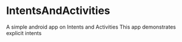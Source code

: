 # IntentsAndActivities
A simple android app on Intents and Activities
This app demonstrates explicit intents 
